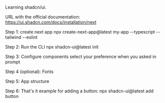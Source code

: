 Learning shadcn/ui.

URL with the official documentation:
https://ui.shadcn.com/docs/installation/next

Step 1: create next app
npx create-next-app@latest my-app --typescript --tailwind --eslint

Step 2: Run the CLI
npx shadcn-ui@latest init

Step 3: Configure components 
select your preference when you asked in prompt

Step 4 (optional): Fonts

Step 5: App structure

Step 6: That's it
example for adding a button: npx shadcn-ui@latest add button
